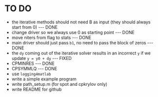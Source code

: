 # TO DO

- the iterative methods should not need B as input (they should always start from 0) --- DONE
- change driver so we always use 0 as starting point --- DONE
- move niters from flag to stats --- DONE
- main driver should just pass `b1`, no need to pass the block of zeros --- DONE
- the `dy` coming out of the iterative solver results in an incorrect `y` if we update `y = y0 + dy` --- FIXED
- CPMINRES --- DONE
- CPSYMMLQ --- DONE
- use `logging4matlab`
- write a simple example program
- write path_setup.m (for spot and cpkrylov only)
- write README for github
